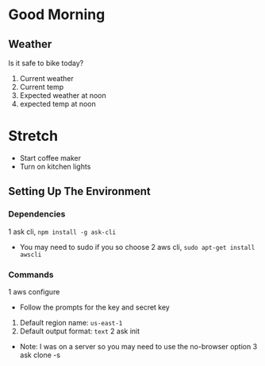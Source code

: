 # Good Morning

## Weather
Is it safe to bike today?

1. Current weather
2. Current temp
3. Expected weather at noon
4. expected temp at noon


# Stretch
* Start coffee maker
* Turn on kitchen lights


## Setting Up The Environment

### Dependencies
1 ask cli, `npm install -g ask-cli`
  * You may need to sudo if you so choose
2 aws cli, `sudo apt-get install awscli`

### Commands
1 aws configure
  * Follow the prompts for the key and secret key
  1. Default region name: `us-east-1`
  2. Default output format: `text`
2 ask init
  * Note: I was on a server so you may need to use the no-browser option
3 ask clone -s <skill id>